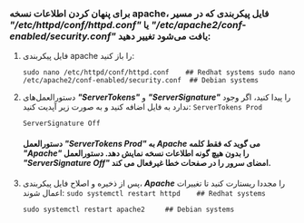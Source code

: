 ### برای پنهان کردن اطلاعات نسخه apache، فایل پیکربندی که در مسیر ***"/etc/httpd/conf/httpd.conf"*** یا ***"/etc/apache2/conf-enabled/security.conf"*** یافت می‌شود تغییر دهید:

1. فایل پیکربندی apache را باز کنید:

    `sudo nano /etc/httpd/conf/httpd.conf    ## Redhat systems
sudo nano /etc/apache2/conf-enabled/security.conf  ## Debian systems   `
2. دستورالعمل‌های ***"ServerTokens"*** و ***"ServerSignature"*** را پیدا کنید، اگر وجود ندارد به فایل اضافه کنید و به صورت زیر آپدیت کنید:
`ServerTokens Prod `

   `ServerSignature Off`

    #### دستورالعمل ***"ServerTokens Prod"*** به ***Apache*** می گوید که فقط کلمه ***"Apache"*** را بدون هیچ گونه اطلاعات نسخه نمایش دهد. دستورالعمل ***"ServerSignature Off"*** امضای سرور را در صفحات خطا غیرفعال می کند.

3. پس از ذخیره و اصلاح فایل پیکربندی، ***Apache*** را مجددا ریستارت کنید تا تغییرات اعمال شوند:
`sudo systemctl restart httpd    ## Redhat systems`

    `sudo systemctl restart apache2     ## Debian systems `
